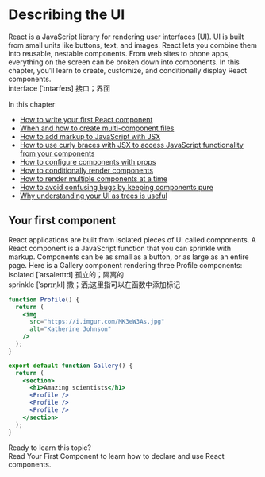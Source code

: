 # Describing the UI
React is a JavaScript library for rendering user interfaces (UI). UI is built from small units like buttons, text, and images. React lets you combine them into reusable, nestable components. From web sites to phone apps, everything on the screen can be broken down into components. In this chapter, you’ll learn to create, customize, and conditionally display React components.\
interface [ˈɪntərfeɪs] 接口；界面

In this chapter
- [How to write your first React component](https://react.dev/learn/your-first-component)
- [When and how to create multi-component files](https://react.dev/learn/importing-and-exporting-components)
- [How to add markup to JavaScript with JSX](https://react.dev/learn/writing-markup-with-jsx)
- [How to use curly braces with JSX to access JavaScript functionality from your components](https://react.dev/learn/javascript-in-jsx-with-curly-braces)
- [How to configure components with props](https://react.dev/learn/passing-props-to-a-component)
- [How to conditionally render components](https://react.dev/learn/conditional-rendering)
- [How to render multiple components at a time](https://react.dev/learn/rendering-lists)
- [How to avoid confusing bugs by keeping components pure](https://react.dev/learn/keeping-components-pure)
- [Why understanding your UI as trees is useful](https://react.dev/learn/understanding-your-ui-as-a-tree)

## Your first component
React applications are built from isolated pieces of UI called components. A React component is a JavaScript function that you can sprinkle with markup. Components can be as small as a button, or as large as an entire page. Here is a Gallery component rendering three Profile components:\
isolated [ˈaɪsəleɪtɪd] 孤立的；隔离的\
sprinkle [ˈsprɪŋkl] 撒；洒;这里指可以在函数中添加标记
```jsx
function Profile() {
  return (
    <img
      src="https://i.imgur.com/MK3eW3As.jpg"
      alt="Katherine Johnson"
    />
  );
}

export default function Gallery() {
  return (
    <section>
      <h1>Amazing scientists</h1>
      <Profile />
      <Profile />
      <Profile />
    </section>
  );
}
```

Ready to learn this topic?\
Read Your First Component to learn how to declare and use React components.
